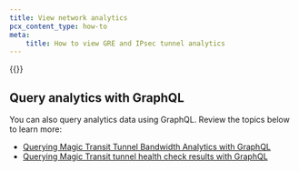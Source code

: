 ```yaml
---
title: View network analytics
pcx_content_type: how-to
meta:
    title: How to view GRE and IPsec tunnel analytics
---
```


{{<render file="_network-analytics.md" withParameters="Magic WAN">}}

## Query analytics with GraphQL

You can also query analytics data using GraphQL. Review the topics below to learn more:

- [Querying Magic Transit Tunnel Bandwidth Analytics with GraphQL](/analytics/graphql-api/tutorials/querying-magic-transit-tunnel-bandwidth-analytics/) 
- [Querying Magic Transit tunnel health check results with GraphQL](/analytics/graphql-api/tutorials/querying-magic-transit-tunnel-healthcheck-results/)